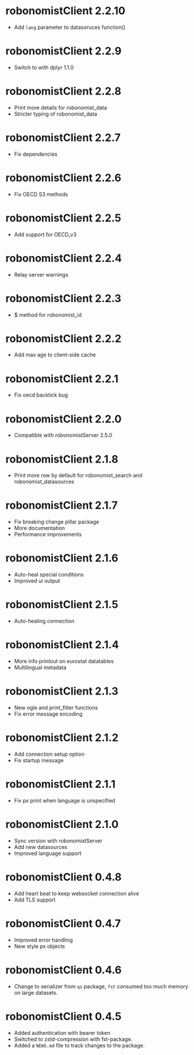 # robonomistClient 2.2.10

* Add `lang` parameter to datasoruces function()

# robonomistClient 2.2.9

* Switch to with dplyr 1.1.0

# robonomistClient 2.2.8

* Print more details for robonomist_data
* Stricter typing of robonomist_data

# robonomistClient 2.2.7

* Fix dependencies

# robonomistClient 2.2.6

* Fix OECD S3 methods

# robonomistClient 2.2.5

* Add support for OECD_v3

# robonomistClient 2.2.4

* Relay server warnings

# robonomistClient 2.2.3

* $ method for robonomist_id

# robonomistClient 2.2.2

* Add max age to client-side cache

# robonomistClient 2.2.1

* Fix oecd backtick bug

# robonomistClient 2.2.0

* Compatible with robonomistServer 2.5.0

# robonomistClient 2.1.8

* Print more row by default for robonomist_search and robonomist_datasources

# robonomistClient 2.1.7

* Fix breaking change pillar package
* More documentation
* Performance improvements

# robonomistClient 2.1.6

* Auto-heal special conditions
* Improved ui output

# robonomistClient 2.1.5

* Auto-healing connection

# robonomistClient 2.1.4

* More info printout on eurostat datatables
* Multilingual metadata

# robonomistClient 2.1.3

* New ogle and print_filter functions
* Fix error message encoding

# robonomistClient 2.1.2

* Add connection setup option 
* Fix startup message

# robonomistClient 2.1.1

* Fix px print when language is unspecified

# robonomistClient 2.1.0

* Sync version with robonomistServer
* Add new datasources
* Improved language support

# robonomistClient 0.4.8

* Add heart beat to keep websocket connection alive
* Add TLS support

# robonomistClient 0.4.7

* Improved error handling
* New style px objects

# robonomistClient 0.4.6

* Change to serializer from `qs` package, `fst` consumed too much memory on large datasets.

# robonomistClient 0.4.5

* Added authentication with bearer token
* Switched to zstd-compression with fst-package.
* Added a `NEWS.md` file to track changes to the package.
